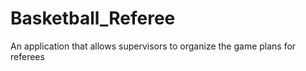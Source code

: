 # Basketball_Referee
An application that allows supervisors to organize the game plans for referees
